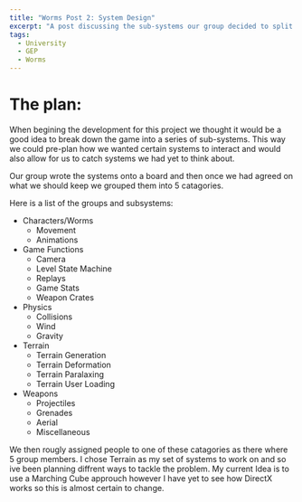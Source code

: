 ```yaml
---
title: "Worms Post 2: System Design"
excerpt: "A post discussing the sub-systems our group decided to split our game into and what parts I will be working on"
tags: 
  - University
  - GEP
  - Worms
---
```


# The plan:

When begining the development for this project we thought it would be a good idea to break down the game into a series of sub-systems. This way we could pre-plan how we wanted certain systems to interact and would also allow for us to catch systems we had yet to think about. 

Our group wrote the systems onto a board and then once we had agreed on what we should keep we grouped them into 5 catagories.

Here is a list of the groups and subsystems:

* Characters/Worms
    * Movement
    * Animations
* Game Functions
    * Camera
    * Level State Machine
    * Replays
    * Game Stats
    * Weapon Crates
* Physics
    * Collisions
    * Wind
    * Gravity
* Terrain
    * Terrain Generation
    * Terrain Deformation
    * Terrain Paralaxing
    * Terrain User Loading
* Weapons
    * Projectiles
    * Grenades
    * Aerial
    * Miscellaneous
    
We then rougly assigned people to one of these catagories as there where 5 group members. I chose Terrain as my set of systems to work on and so ive been planning diffrent ways to tackle the problem. My current Idea is to use a Marching Cube approuch however I have yet to see how DirectX works so this is almost certain to change.  
    